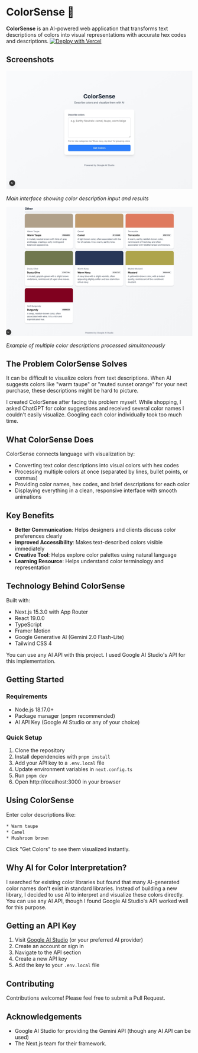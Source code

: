 # ColorSense 🎨

**ColorSense** is an AI-powered web application that transforms text descriptions of colors into visual representations with accurate hex codes and descriptions.
[![Deploy with Vercel](https://vercel.com/button)](https://vercel.com/new/clone?repository-url=https://github.com/tvschaitanya/colorsense)

## Screenshots

![ColorSense Demo](/screenshots/Main-Interface.jpeg)

_Main interface showing color description input and results_

![Multiple Color Results](/screenshots/Results-Output.jpeg)

_Example of multiple color descriptions processed simultaneously_

## The Problem ColorSense Solves

It can be difficult to visualize colors from text descriptions. When AI suggests colors like "warm taupe" or "muted sunset orange" for your next purchase, these descriptions might be hard to picture.

I created ColorSense after facing this problem myself. While shopping, I asked ChatGPT for color suggestions and received several color names I couldn't easily visualize. Googling each color individually took too much time.

## What ColorSense Does

ColorSense connects language with visualization by:

- Converting text color descriptions into visual colors with hex codes
- Processing multiple colors at once (separated by lines, bullet points, or commas)
- Providing color names, hex codes, and brief descriptions for each color
- Displaying everything in a clean, responsive interface with smooth animations

## Key Benefits

- **Better Communication**: Helps designers and clients discuss color preferences clearly
- **Improved Accessibility**: Makes text-described colors visible immediately
- **Creative Tool**: Helps explore color palettes using natural language
- **Learning Resource**: Helps understand color terminology and representation

## Technology Behind ColorSense

Built with:

- Next.js 15.3.0 with App Router
- React 19.0.0
- TypeScript
- Framer Motion
- Google Generative AI (Gemini 2.0 Flash-Lite)
- Tailwind CSS 4

You can use any AI API with this project. I used Google AI Studio's API for this implementation.

## Getting Started

### Requirements

- Node.js 18.17.0+
- Package manager (pnpm recommended)
- AI API Key (Google AI Studio or any of your choice)

### Quick Setup

1. Clone the repository
2. Install dependencies with `pnpm install`
3. Add your API key to a `.env.local` file
4. Update environment variables in `next.config.ts`
5. Run `pnpm dev`
6. Open http://localhost:3000 in your browser

## Using ColorSense

Enter color descriptions like:

```
* Warm taupe
* Camel
* Mushroom brown
```

Click "Get Colors" to see them visualized instantly.

## Why AI for Color Interpretation?

I searched for existing color libraries but found that many AI-generated color names don't exist in standard libraries. Instead of building a new library, I decided to use AI to interpret and visualize these colors directly. You can use any AI API, though I found Google AI Studio's API worked well for this purpose.

## Getting an API Key

1. Visit [Google AI Studio](https://ai.google.dev/) (or your preferred AI provider)
2. Create an account or sign in
3. Navigate to the API section
4. Create a new API key
5. Add the key to your `.env.local` file

## Contributing

Contributions welcome! Please feel free to submit a Pull Request.

## Acknowledgements

- Google AI Studio for providing the Gemini API (though any AI API can be used)
- The Next.js team for their framework.
